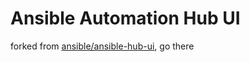 # Ansible Automation Hub UI

forked from [ansible/ansible-hub-ui](https://github.com/ansible/ansible-hub-ui), go there
